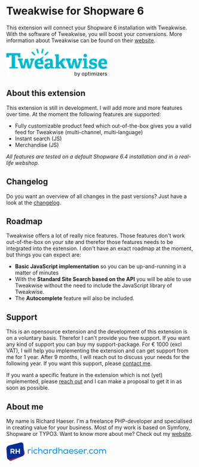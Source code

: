 # Tweakwise for Shopware 6
This extension will connect your Shopware 6 installation with Tweakwise.
With the software of Tweakwise, you will boost your conversions. More information
about Tweakwise can be found on their [website](https://www.tweakwise.com).

![Tweakwise](src/Resources/public/logo-tweakwise.png)

## About this extension
This extension is still in development. I will add more and more features over time.
At the moment the following features are supported:

- Fully customizable product feed which out-of-the-box gives you a valid feed for Tweakwise (multi-channel, multi-language)
- Instant search (JS)
- Merchandise (JS)

_All features are tested on a default Shopware 6.4 installation and in a real-life webshop._

## Changelog
Do you want an overview of all changes in the past versions? Just have a look at the [changelog](CHANGELOG.md).

## Roadmap
Tweakwise offers a lot of really nice features. Those features don't work out-of-the-box on your site
and therefor those features needs to be integrated into the extension. I don't have an exact roadmap 
at the moment, but things you can expect are:

- **Basic JavaScript implementation** so you can be up-and-running in a matter of minutes
- With the **Standard Site Search based on the API** you will be able to use Tweakwise without the need to include the JavaScript library of Tweakwise. 
- The **Autocomplete** feature will also be included.

## Support
This is an opensource extension and the development of this extension is on a voluntary basis. Therefor I can't provide you
free support. If you want any kind of support you can buy my support-package. For € 1000 (excl VAT), I will help you implementing
the extension and can get support from me for 1 year. After 9 months, I will reach out to discuss your needs for the following year.
If you want this support, please [contact me](mailto:support@richardhaeser.com).

If you want a specific feature in the extension which is not (yet) implemented, please [reach out](mailto:support@richardhaeser.com) and I can make a proposal to get it
in as soon as possible.

## About me
My name is Richard Haeser. I'm a freelance PHP-developer and specialised in creating value
for your business. Most of my work is based on Symfony, Shopware or TYPO3. Want to know more about me?
Check out my [website](https://www.richardhaeser.com).

![richardhaeser.com](src/Resources/public/logo-richardhaeser.png)
